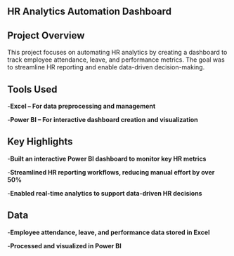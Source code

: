 ## HR Analytics Automation Dashboard

## Project Overview

This project focuses on automating HR analytics by creating a dashboard to track employee attendance, leave, and performance metrics. The goal was to streamline HR reporting and enable data-driven decision-making.

## Tools Used

-**Excel – For data preprocessing and management**

-**Power BI – For interactive dashboard creation and visualization**

## Key Highlights

-**Built an interactive Power BI dashboard to monitor key HR metrics**

-**Streamlined HR reporting workflows, reducing manual effort by over 50%**

-**Enabled real-time analytics to support data-driven HR decisions**

## Data

-**Employee attendance, leave, and performance data stored in Excel**

-**Processed and visualized in Power BI**
